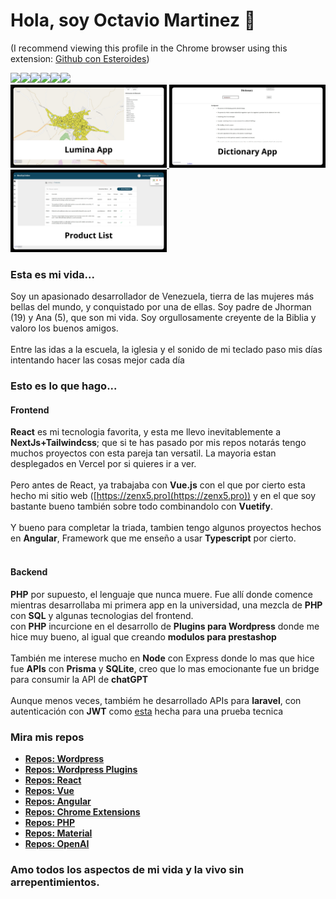 <!--a href="https://github.com/zenx5">
  <img src="https://raw.githubusercontent.com/zenx5/zenx5/main/images/banner.jpg" />
</a-->

# Hola, soy Octavio Martinez 👋
<span id="hide">(I recommend viewing this profile in the Chrome browser using this extension: [Github con Esteroides](https://chrome.google.com/webstore/detail/github-con-esteroides/pimlkiegjicdenljebbmomgmabjljagj?hl=es))</span>
<div style="display:flex; flex-direction:row">
  <img src="https://img.shields.io/badge/Status-Always Up-lightgreen?style=plastic"/>
  <a href="https://www.linkedin.com/in/zenx5/"><img src="https://img.shields.io/badge/LinkedIn-Perfil-blue?style=plastic&logo=linkedin"/></a>
  <a href="mailto:omartinez1618@gmail.com"><img src="https://img.shields.io/badge/Mail-omartinez1618@gmail.com-red?style=plastic&logo=gmail"/></a>
  <a href="https://api.whatsapp.com/send/?phone=58460644067&text&app_absent=0"><img src="https://img.shields.io/badge/Whatasapp-+584125292507-lightgreen?style=plastic&logo=whatsapp"/></a>
  <a href="https://docs.google.com/presentation/d/1FwwnfO3ecUqhXlx7hAwhGJvbllphLLBun5fbn023Y0k/edit?usp=sharing" target="_blank"><img src="https://img.shields.io/badge/CV-ES-green?style=plastic&logo=pagekit"/></a>
  <a href="https://docs.google.com/presentation/d/17R2iMB2Om0lBKg_NBRrdaq75TSGJhrGxqEOlDaWyFz8/edit?usp=sharing" target="_blank"><img src="https://img.shields.io/badge/CV-PT-green?style=plastic&logo=pagekit"/></a>
</div>

<span id="card-row">
<span id="card-float">
  <a href="https://zenx5.github.io/lumina-test/" target="_blank">
    <img src="https://raw.githubusercontent.com/zenx5/zenx5/main/images/lumina-app.jpg" style="width: 250px;"/>
  </a>
</span>

<span id="card-float">
  <a href="https://zenx5.github.io/dictionary/" target="_blank" >
    <img src="https://raw.githubusercontent.com/zenx5/zenx5/main/images/dictionary-app.jpg" style="width: 250px;"/>
  </a>
</span>

<span id="card-float">
  <a href="https://zenx5.github.io/product-list/" target="_blank" >
    <img src="https://raw.githubusercontent.com/zenx5/zenx5/main/images/product-list.jpg" style="width: 250px;"/>
  </a>
</span>
</span>


### Esta es mi vida...
Soy un apasionado desarrollador de Venezuela, tierra de las mujeres más bellas del mundo, y conquistado por una de ellas.
Soy padre de Jhorman (19) y Ana (5), que son mi vida. Soy orgullosamente creyente de la Biblia y valoro los buenos amigos. <br/><br/>
Entre las idas a la escuela, la iglesia y el sonido de mi teclado paso mis días intentando hacer las cosas mejor cada día


### Esto es lo que hago...
#### Frontend
<b>React</b> es mi tecnologia favorita, y esta me llevo inevitablemente a <b>NextJs+Tailwindcss</b>; que si te has pasado por mis repos notarás tengo muchos proyectos con esta pareja tan versatil. La mayoria estan desplegados en Vercel por si quieres ir a ver.<br/><br/>
Pero antes de React, ya trabajaba con <b>Vue.js</b> con el que por cierto esta hecho mi sitio web ([https://zenx5.pro](https://zenx5.pro)) y en el que soy bastante bueno también sobre todo combinandolo con <b>Vuetify</b>.<br/><br/>
Y bueno para completar la triada, tambien tengo algunos proyectos hechos en <b>Angular</b>, Framework que me enseño a usar <b>Typescript</b> por cierto.
<br/>
<br/>
#### Backend
<b>PHP</b> por supuesto, el lenguaje que nunca muere. Fue allí donde comence mientras desarrollaba mi primera app en la universidad, una mezcla de <b>PHP</b> con <b>SQL</b> y algunas tecnologias del frontend.<br/>
con <b>PHP</b> incurcione en el desarrollo de <b>Plugins para Wordpress</b> donde me hice muy bueno, al igual que creando <b>modulos para prestashop</b><br/><br/>
También me interese mucho en <b>Node</b> con Express donde lo mas que hice fue <b>APIs</b> con <b>Prisma</b> y <b>SQLite</b>, creo que lo mas emocionante fue un bridge para consumir la API de <b>chatGPT</b><br/><br/>
Aunque menos veces, tambiém he desarrollado APIs para <b>laravel</b>, con autenticación con <b>JWT</b> como [esta](https://github.com/zenx5/manzanaverde_back) hecha para una prueba tecnica




### Mira mis repos
* [**Repos: Wordpress**](https://github.com/zenx5?tab=repositories&q=wordpress)
* [**Repos: Wordpress Plugins**](https://github.com/zenx5?tab=repositories&q=plugins)
* [**Repos: React**](https://github.com/zenx5?tab=repositories&q=react)
* [**Repos: Vue**](https://github.com/zenx5?tab=repositories&q=vue)
* [**Repos: Angular**](https://github.com/zenx5?tab=repositories&q=angular)
* [**Repos: Chrome Extensions**](https://github.com/zenx5?tab=repositories&q=chrome)
* [**Repos: PHP**](https://github.com/zenx5?tab=repositories&q=php)
* [**Repos: Material**](https://github.com/zenx5?tab=repositories&q=mui)
* [**Repos: OpenAI**](https://github.com/zenx5?tab=repositories&q=openai)




### Amo todos los aspectos de mi vida y la vivo sin arrepentimientos.

